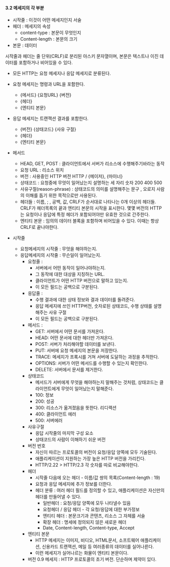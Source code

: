 #### 3.2 메세지의 각 부분
- 시작줄 : 이것이 어떤 메세지인지 서술
- 헤더 : 메세지의 속성
    - content-type : 본문이 무엇인지
    - Content-length : 본문의 크기
- 본문 : 데이터

시작줄과 헤더는 줄 단위(CRLF)로 분리된 아스키 문자열이며, 본문은 텍스트나 이진 데이터를 포함하거나 비어있을 수 있다.

- 모든 HTTP는 요청 메세지나 응답 메세지로 분류된다. 
- 요청 메세지는 명령과 URL을 포함한다.
    - {메서드} {요청URL} {버전} 
    - {헤더}
    - {엔티티 본문}
- 응답 메세지는 트랜잭션 결과를 포함한다.
    - {버전} {상태코드} {사유 구절} 
    - {헤더}
    - {엔티티 본문}

- 메서드
    - HEAD, GET, POST : 클라이언트에서 서버가 리소스에 수행해주기바라는  동작
    - 요청 URL : 리소스 위치 
    - 버전 : 사용중인 HTTP 버전 HTTP / {메이저}, {마이너}
    - 상태코드 : 요청중에 무엇이 일어났는지 설명하는 세 자리 숫자 200 400 500
    - 사유구절(reason-phrase) : 상태코드의 의미를 설명해주는 문구 , 오로지 사람의 이해를 돕기 위한 목적으로만 사용된다.
    - 헤더들 : 이름, ; , 공백, 값, CRLF가 순서대로 나타나는 0개 이상의 헤더들. CRLF가 헤더목록의 끝과 엔티티 본문의 시작을 표시한다. 몇몇 버전의 HTTP는 요청이나 응답에 특정 헤더가 포함되어야만 유효한 것으로 간주한다.
    - 엔티티 본문 : 임의의 데이터 블록을 포함하며 비어있을 수 있다. 이때는 항상 CRLF로 끝나야한다.
- 시작줄
    - 요청메세지의 시작줄 :  무엇을 해야하는지.
    - 응답메세지의 시작줄 : 무슨일이 일어났는지.
        - 요청줄 : 
            - 서버에서 어떤 동작이 일어나야하는지. 
            - 그 동작에 대한 대상을 지칭하는 URL.
            - 클라이언트가 어떤 HTTP 버전으로 말하고 있는지.
            - 이 모든 필드는 공백으로 구분된다. 
        - 응답줄 : 
            - 수행 결과에 대한 상태 정보와 결과 데이터를 돌려준다.
            - 응답 메세지에 쓰인 HTTP버전, 숫자로된 상태코드, 수행 상태를 설명해주는 사유 구절
            - 이 모든 필드는 공백으로 구분된다.
        - 메서드 : 
            - GET: 서버에서 어떤 문서를 가져온다.
            - HEAD: 어떤 문서에 대한 헤더만 가져온다.
            - POST: 서버가 처리해야할 데이터를 보낸다.
            - PUT: 서버에 요청 메세지의 본문을 저장한다.
            - TRACE: 메세지가 프록시를 거쳐 서버에 도달하는 과정을 추적한다.
            - OPTIONS: 서버가 어떤 메서드를 수행할 수 있는지 확인한다.
            - DELETE: 서버에서 문서를 제거한다.
        - 상태코드
            - 메서드가 서버에게 무엇을 해야하는지 말해주는 것처럼, 상태코드는 클라이언트에게 무엇이 일어났는지 말해준다.
            - 100: 정보
            - 200: 성공
            - 300:  리소스가 옮겨졌음을 뜻한다. 리디랙션
            - 400: 클라이언트 에러
            - 500: 서버에러
        - 사유구절 
            - 응답 시작줄의 마지막 구성 요소
            - 상태코드의 사람이 이해하기 쉬운 버전
        - 버전 번호
            - 자신이 따르는 프로토콜의 버전이 요청/응답 양쪽에 모두 기술된다.
            - 애플리케이션이 지원하는 가장 높은 HTTP 버전을 가리킨다.
            - HTTP/2.22 > HTTP/2.3 각 숫자를 따로 비교해야한다.
        - 헤더
            - 시작줄 다음에 오는 헤더 - 이름/값 쌍의 목록(Content-length : 19)
            - 요청과 응답 메세지에 추가 정보를 더한다.
            - 헤더 분류 : 여러 헤더 필드를 정의할 수 있고, 애플리케이션은 자신만의 헤더를 만들어낼 수 있다.
                - 일반헤더 : 요청/응답 양쪽에 모두 나타낼수 있음
                - 요청헤더 / 응답 헤더 - 각 요청/응답에 대한 부가정보
                - 엔티티 헤더 : 본문크기과 콘텐츠, 리소스 그 자체를 서술
                - 확장 헤더 : 명세에 정의되지 않은 새로운 헤더
                - Date, Content-length, Content-type, Accept
        - 엔티티 본문 
            - HTTP 메세지는 이미지, 비디오, HTML문서, 소프트웨어 애플리케이션, 신용카드 트랜잭션, 메일 등 여러종류의 데이터를 실어나른다.
            - 이런 메세지가 실어나르는 화물이 엔티티 본문이다.
        - 버전 0.9 메세지 : HTTP 프로토콜의 초기 버전. 단순하며 제약이 있다.
